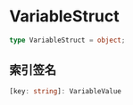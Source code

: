 # VariableStruct

```typescript
type VariableStruct = object;
```

## 索引签名

```typescript
[key: string]: VariableValue
``` 